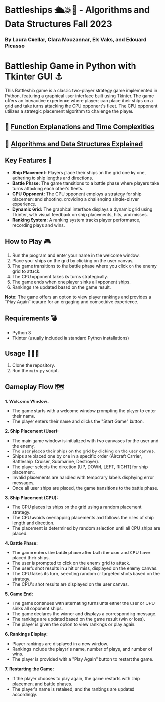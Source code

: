 # Battleships 🛳💥🌊 - Algorithms and Data Structures Fall 2023
### By Laura Cuellar, Clara Mouzannar, Els Vaks, and Edouard Picasso 

# Battleship Game in Python with Tkinter GUI ⚓️

This Battleship game is a classic two-player strategy game implemented in Python, featuring a graphical user interface built using Tkinter. The game offers an interactive experience where players can place their ships on a grid and take turns attacking the CPU opponent's fleet. The CPU opponent utilizes a strategic placement algorithm to challenge the player.

## 🔗 [Function Explanations and Time Complexities](FunctionsExplained.md)
## 🔗 [Algorithms and Data Structures Explained](AlgorithmsAndDataStructures_Explained.md)

## Key Features 🔑
- **Ship Placement:** Players place their ships on the grid one by one, adhering to ship lengths and directions.
- **Battle Phase:** The game transitions to a battle phase where players take turns attacking each other's fleets.
- **CPU Opponent:** The CPU opponent employs a strategy for ship placement and shooting, providing a challenging single-player experience.
- **Dynamic Grid:** The graphical interface displays a dynamic grid using Tkinter, with visual feedback on ship placements, hits, and misses.
- **Ranking System:** A ranking system tracks player performance, recording plays and wins.

## How to Play 🎮
1. Run the program and enter your name in the welcome window.
2. Place your ships on the grid by clicking on the user canvas.
3. The game transitions to the battle phase where you click on the enemy grid to attack.
4. The CPU opponent takes its turns strategically.
5. The game ends when one player sinks all opponent ships.
6. Rankings are updated based on the game result.

**Note:** The game offers an option to view player rankings and provides a "Play Again" feature for an engaging and competitive experience.

## Requirements 💣
- Python 3
- Tkinter (usually included in standard Python installations)

## Usage 👩🏽‍💻
1. Clone the repository.
2. Run the `main.py` script.


## Gameplay Flow 🗺
**1. Welcome Window:**
   - The game starts with a welcome window prompting the player to enter their name.
   - The player enters their name and clicks the "Start Game" button.

**2. Ship Placement (User):**
   - The main game window is initialized with two canvases for the user and the enemy.
   - The user places their ships on the grid by clicking on the user canvas.
   - Ships are placed one by one in a specific order (Aircraft Carrier, Battleship, Cruiser, Submarine, Destroyer).
   - The player selects the direction (UP, DOWN, LEFT, RIGHT) for ship placement.
   - Invalid placements are handled with temporary labels displaying error messages.
   - Once all user ships are placed, the game transitions to the battle phase.

**3. Ship Placement (CPU):**
   - The CPU places its ships on the grid using a random placement strategy.
   - The CPU avoids overlapping placements and follows the rules of ship length and direction.
   - The placement is determined by random selection until all CPU ships are placed.

**4. Battle Phase:**
   - The game enters the battle phase after both the user and CPU have placed their ships.
   - The user is prompted to click on the enemy grid to attack.
   - The user's shot results in a hit or miss, displayed on the enemy canvas.
   - The CPU takes its turn, selecting random or targeted shots based on the strategy.
   - The CPU's shot results are displayed on the user canvas.

**5. Game End:**
   - The game continues with alternating turns until either the user or CPU sinks all opponent ships.
   - The game declares the winner and displays a corresponding message.
   - The rankings are updated based on the game result (win or loss).
   - The player is given the option to view rankings or play again.

**6. Rankings Display:**
   - Player rankings are displayed in a new window.
   - Rankings include the player's name, number of plays, and number of wins.
   - The player is provided with a "Play Again" button to restart the game.

**7. Restarting the Game:**
   - If the player chooses to play again, the game restarts with ship placement and battle phases.
   - The player's name is retained, and the rankings are updated accordingly.

